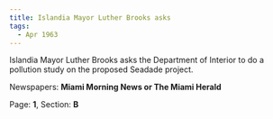 ```yaml
---  
title: Islandia Mayor Luther Brooks asks  
tags:  
  - Apr 1963  
---  
```

  
Islandia Mayor Luther Brooks asks the Department of Interior to do a pollution study on the proposed Seadade project.  
  
Newspapers: **Miami Morning News or The Miami Herald**  
  
Page: **1**, Section: **B** 
